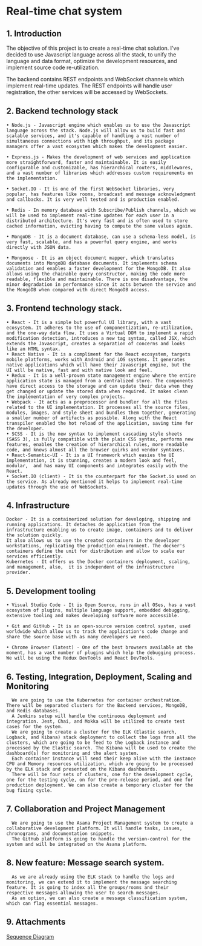 # Real-time chat system

## 1. Introduction 

The objective of this project is to create a real-time chat solution. I've decided to use Javascript language across all the stack, to unify the language and data format, optimize the development resources, and implement source code re-utilization.

The backend contains REST endpoints and WebSocket channels which implement real-time updates. The REST endpoints will handle user registration, the other services will be accessed by WebSockets. 

## 2. Backend technology stack

	• Node.js - Javascript engine which enables us to use the Javascript language across the stack. Node.js will allow us to build fast and scalable services, and it's capable of handling a vast number of simultaneous connections with high throughput, and its package managers offer a vast ecosystem which makes the development easier.

	• Express.js - Makes the development of web services and application more straightforward, faster and maintainable. It is easily configurable and customizable, has hierarchical routers, middlewares, and a vast number of libraries which addresses custom requirements on the implementation.

	• Socket.IO - It is one of the first WebSocket libraries, very popular, has features like rooms, broadcast and message acknowledgment and callbacks. It is very well tested and is production enabled.

	• Redis - In memory database with Subscribe/Publish channels, which we will be used to implement real-time updates for each user in a distributed architecture. It's very fast and is often used to store cached information, evicting having to compute the same values again.

	• MongoDB - It is a document database, can use a schema-less model, is very fast, scalable, and has a powerful query engine, and works directly with JSON data.

	• Mongoose - It is an object document mapper, which translates documents into MongoDB database documents. It implements schema validation and enables a faster development for the MongoDB. It also allows using the chainable query constructor, making the code more readable, flexible and maintainable. There is one disadvantage, the minor degradation in performance since it acts between the service and the MongoDB when compared with direct MongoDB access.

## 3. Frontend technology stack.

	• React - It is a simple but powerful UI library, with a vast ecosystem. It adheres to the use of componentization, re-utilization, and the one-way data flow. It uses a Virtual DOM to implement a rapid modification detection, introduces a new tag syntax, called JSX, which extends the Javascript, creates a separation of concerns and looks like an HTML syntax.
	• React Native - It is a compliment for the React ecosystem, targets mobile platforms, works with Android and iOS systems. It generates native applications which will have their Javascript engine, but the UI will be native, fast and with native look and feel.
	• Redux - It is a well-proven state management engine where the entire application state is managed from a centralized store. The components have direct access to the storage and can update their data when they get changed or update the stored data when required. It makes clean the implementation of very complex projects.
	• Webpack - It acts as a preprocessor and bundler for all the files related to the UI implementation. It processes all the source files, modules, images, and style sheet and bundles them together, generating a smaller number of artifacts as possible. Along with the React transpiler enabled the hot reload of the application, saving time for the developer.
	• SCSS - It is the new syntax to implement cascading style sheets (SASS 3), is fully compatible with the plain CSS syntax, performs new features, enables the creation of hierarchical rules, more readable code, and knows almost all the browser quirks and vendor syntaxes.
	• React-Semantic-UI - It is a UI framework which easies the UI implementation, it is stunning, creates a modern look and feel, modular,  and has many UI components and integrates easily with the React.
	• Socket.IO (client) - It is the counterpart for the Socket.io used on the service. As already mentioned it helps to implement real-time updates through the use of WebSockets.

## 4. Infrastructure

	Docker - It is a containerized solution for developing, shipping and running applications. It detaches de application from the infrastructure enabling us to create image, containers and to deliver the solution quickly. 
	It also allows us to use the created containers in the developer workstations, replicating the production environment. The docker's containers define the unit for distribution and allow to scale our services efficiently. 
	Kubernetes - It offers us the Docker containers deployment, scaling, and management, also,  it is independent of the infrastructure provider.

## 5. Development tooling

	• Visual Studio Code - It is Open Source, runs in all OSes, has a vast ecosystem of plugins, multiple language support, embedded debugging, extensive tooling and makes developing software more accessible. 

	• Git and GitHub - It is an open-source version control system, used worldwide which allow us to track the application's code change and share the source base with as many developers we need.

	• Chrome Browser (latest) - One of the best browsers available at the moment, has a vast number of plugins which help the debugging process. We will be using the Redux DevTools and React DevTools.

## 6.  Testing, Integration, Deployment, Scaling and Monitoring

	  We are going to use the Kubernetes for container orchestration. There will be separated clusters for the Backend services, MongoDB, and Redis databases.
	  A Jenkins setup will handle the continuous deployment and integration. Jest, Chai, and Mokka will be utilized to create test cases for the system.
	  We are going to create a cluster for the ELK (Elastic search, Logback, and Kibana) stack deployment to collect the logs from all the clusters, which are going to be feed to the Logback instance and processed by the Elastic search. The Kibana will be used to create the dashboard(s) for monitoring and the alert system.
	  Each container instance will send their keep alive with the instance CPU and Memory resources utilization, which are going to be processed by the ELK stack and presented on the Kibana dashboards.
	  There will be four sets of clusters, one for the development cycle, one for the testing cycle, on for the pre-release period, and one for production deployment. We can also create a temporary cluster for the bug fixing cycle.

## 7. Collaboration and Project Management

	  We are going to use the Asana Project Management system to create a collaborative development platform. It will handle tasks, issues, chronograms, and documentation snippets. 
	  The GitHub platform is going to handle the version-control for the system and will be integrated on the Asana platform.

## 8. New feature: Message search system.

	  As we are already using the ELK stack to handle the logs and monitoring, we can extend it to implement the message searching feature. It is going to index all the groups/rooms and their respective messages allowing the user to search messages.
	  As an option, we can also create a message classification system, which can flag essential messages.

## 9. Attachments

  [Sequence Diagram](./Sequence_diagram.pdf)











	
		
	
		
	